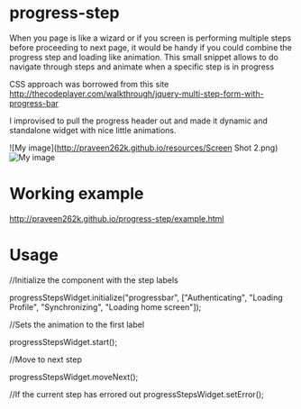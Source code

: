 progress-step
=============

When you page is like a wizard or if you screen is performing multiple steps before proceeding to next page, it would be handy if you could combine the progress step and loading like animation. This small snippet allows to do navigate through steps and animate when a specific step is in progress

CSS approach was borrowed from this site http://thecodeplayer.com/walkthrough/jquery-multi-step-form-with-progress-bar

I improvised to pull the progress header out and made it dynamic and standalone widget with nice little animations.

![My image](http://praveen262k.github.io/resources/Screen Shot 2.png)
![My image](http://praveen262k.github.io/resources/Screen%20Shot.png)

Working example
=============
http://praveen262k.github.io/progress-step/example.html

Usage
=============

//Initialize the component with the step labels

progressStepsWidget.initialize("progressbar",
                ["Authenticating", "Loading Profile", "Synchronizing", "Loading home screen"]);

//Sets the animation to the first label

progressStepsWidget.start();

//Move to next step

progressStepsWidget.moveNext();

//If the current step has errored out
progressStepsWidget.setError();


